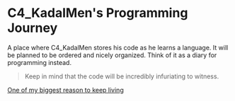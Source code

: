 # C4_KadalMen's Programming Journey

A place where C4_KadalMen stores his code as he learns a language. It will be planned to be ordered and nicely organized. Think of it as a diary for programming instead.

> Keep in mind that the code will be incredibly infuriating to witness.

[One of my biggest reason to keep living](https://www.youtube.com/@kazamairoha)
